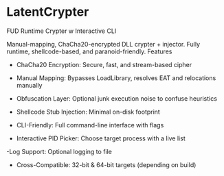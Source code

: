 # LatentCrypter
FUD Runtime Crypter w Interactive CLI 

Manual-mapping, ChaCha20-encrypted DLL crypter + injector. Fully runtime, shellcode-based, and paranoid-friendly.
Features
- ChaCha20 Encryption: Secure, fast, and stream-based cipher

- Manual Mapping: Bypasses LoadLibrary, resolves EAT and relocations manually

- Obfuscation Layer: Optional junk execution noise to confuse heuristics

- Shellcode Stub Injection: Minimal on-disk footprint

- CLI-Friendly: Full command-line interface with flags

- Interactive PID Picker: Choose target process with a live list

-Log Support: Optional logging to file

- Cross-Compatible: 32-bit & 64-bit targets (depending on build)
